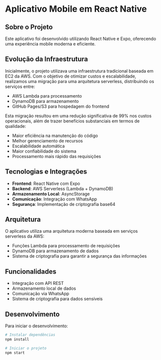# Aplicativo Mobile em React Native

## Sobre o Projeto

Este aplicativo foi desenvolvido utilizando React Native e Expo, oferecendo uma experiência mobile moderna e eficiente.

## Evolução da Infraestrutura

Inicialmente, o projeto utilizava uma infraestrutura tradicional baseada em EC2 da AWS. Com o objetivo de otimizar custos e escalabilidade, realizamos uma migração para uma arquitetura serverless, distribuindo os serviços entre:
- AWS Lambda para processamento
- DynamoDB para armazenamento
- GitHub Pages/S3 para hospedagem do frontend

Esta migração resultou em uma redução significativa de 99% nos custos operacionais, além de trazer benefícios substanciais em termos de qualidade:
- Maior eficiência na manutenção do código
- Melhor gerenciamento de recursos
- Escalabilidade automática
- Maior confiabilidade do sistema
- Processamento mais rápido das requisições

## Tecnologias e Integrações

- **Frontend**: React Native com Expo
- **Backend**: AWS Serverless (Lambda + DynamoDB)
- **Armazenamento Local**: AsyncStorage
- **Comunicação**: Integração com WhatsApp
- **Segurança**: Implementação de criptografia base64

## Arquitetura

O aplicativo utiliza uma arquitetura moderna baseada em serviços serverless da AWS:
- Funções Lambda para processamento de requisições
- DynamoDB para armazenamento de dados
- Sistema de criptografia para garantir a segurança das informações

## Funcionalidades

- Integração com API REST
- Armazenamento local de dados
- Comunicação via WhatsApp
- Sistema de criptografia para dados sensíveis

## Desenvolvimento

Para iniciar o desenvolvimento:

```bash
# Instalar dependências
npm install

# Iniciar o projeto
npm start
```

